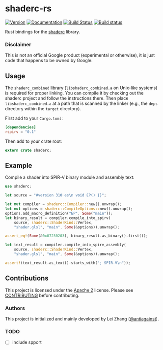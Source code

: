 shaderc-rs
==========

[![Version](https://img.shields.io/crates/v/shaderc.svg)](https://crates.io/crates/shaderc)
[![Documentation](https://docs.rs/shaderc/badge.svg)](https://docs.rs/shaderc)
[![Build Status](https://travis-ci.org/google/shaderc-rs.svg?branch=master)](https://travis-ci.org/google/shaderc-rs)
[![Build status](https://ci.appveyor.com/api/projects/status/3la8yk6cgkh4jhu3/branch/master?svg=true)](https://ci.appveyor.com/project/antiagainst/shaderc-rs/branch/master)

Rust bindings for the [shaderc](https://github.com/google/shaderc) library.

### Disclaimer

This is not an official Google product (experimental or otherwise), it is just
code that happens to be owned by Google.

Usage
-----

The `shaderc_combined` library (`libshaderc_combined.a` on Unix-like systems)
is required for proper linking. You can compile it by checking out the shaderc
project and follow the instructions there. Then place `libshaderc_combined.a`
at a path that is scanned by the linker (e.g., the `deps` directory within the
`target` directory).

First add to your `Cargo.toml`:

```toml
[dependencies]
rspirv = "0.1"
```

Then add to your crate root:

```rust
extern crate shaderc;
```

Example
-------

Compile a shader into SPIR-V binary module and assembly text:

```rust
use shaderc;

let source = "#version 310 es\n void EP() {}";

let mut compiler = shaderc::Compiler::new().unwrap();
let mut options = shaderc::CompileOptions::new().unwrap();
options.add_macro_definition("EP", Some("main"));
let binary_result = compiler.compile_into_spirv(
    source, shaderc::ShaderKind::Vertex,
    "shader.glsl", "main", Some(&options)).unwrap();

assert_eq!(Some(&0x07230203), binary_result.as_binary().first());

let text_result = compiler.compile_into_spirv_assembly(
    source, shaderc::ShaderKind::Vertex,
    "shader.glsl", "main", Some(&options)).unwrap();

assert!(text_result.as_text().starts_with("; SPIR-V\n"));
```

Contributions
-------------

This project is licensed under the [Apache 2](LICENSE) license. Please see
[CONTRIBUTING](CONTRIBUTING.md) before contributing.

### Authors

This project is initialized and mainly developed by Lei Zhang
([@antiagainst][me]).

### TODO

- [ ] include spport

[me]: https://github.com/antiagainst
